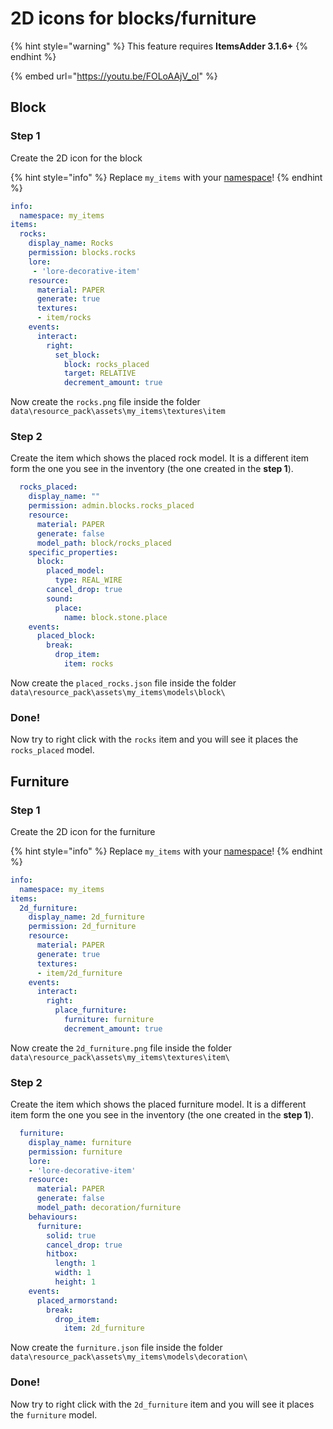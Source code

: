 # 2D icons for blocks/furniture

{% hint style="warning" %}
This feature requires **ItemsAdder 3.1.6+**
{% endhint %}

{% embed url="https://youtu.be/FOLoAAjV_oI" %}

## Block

### Step 1

Create the 2D icon for the block

{% hint style="info" %}
Replace `my_items` with your [namespace](basic-concepts/namespace/#namespace)!
{% endhint %}

```yaml
info:
  namespace: my_items
items:
  rocks:
    display_name: Rocks
    permission: blocks.rocks
    lore:
     - 'lore-decorative-item'
    resource:
      material: PAPER
      generate: true
      textures:
      - item/rocks
    events:
      interact:
        right:
          set_block:
            block: rocks_placed
            target: RELATIVE
            decrement_amount: true
```

Now create the `rocks.png` file inside the folder `data\resource_pack\assets\my_items\textures\item`

### Step 2

Create the item which shows the placed rock model. It is a different item form the one you see in the inventory (the one created in the **step 1**).

```yaml
  rocks_placed:
    display_name: ""
    permission: admin.blocks.rocks_placed
    resource:
      material: PAPER
      generate: false
      model_path: block/rocks_placed
    specific_properties:
      block:
        placed_model:
          type: REAL_WIRE
        cancel_drop: true
        sound:
          place:
            name: block.stone.place
    events:
      placed_block:
        break:
          drop_item:
            item: rocks
```

Now create the `placed_rocks.json` file inside the folder `data\resource_pack\assets\my_items\models\block\`

### Done!

Now try to right click with the `rocks` item and you will see it places the `rocks_placed` model.

## Furniture

### Step 1

Create the 2D icon for the furniture

{% hint style="info" %}
Replace `my_items` with your [namespace](basic-concepts/namespace/#namespace)!
{% endhint %}

```yaml
info:
  namespace: my_items
items:
  2d_furniture:
    display_name: 2d_furniture
    permission: 2d_furniture
    resource:
      material: PAPER
      generate: true
      textures:
      - item/2d_furniture
    events:
      interact:
        right:
          place_furniture:
            furniture: furniture
            decrement_amount: true
```

Now create the `2d_furniture.png` file inside the folder `data\resource_pack\assets\my_items\textures\item\`

### Step 2

Create the item which shows the placed furniture model. It is a different item form the one you see in the inventory (the one created in the **step 1**).

```yaml
  furniture:
    display_name: furniture
    permission: furniture
    lore:
    - 'lore-decorative-item'
    resource:
      material: PAPER
      generate: false
      model_path: decoration/furniture
    behaviours:
      furniture:
        solid: true
        cancel_drop: true
        hitbox:
          length: 1
          width: 1
          height: 1
    events:
      placed_armorstand:
        break:
          drop_item:
            item: 2d_furniture
```

Now create the `furniture.json` file inside the folder `data\resource_pack\assets\my_items\models\decoration\`

### Done!

Now try to right click with the `2d_furniture` item and you will see it places the `furniture` model.
